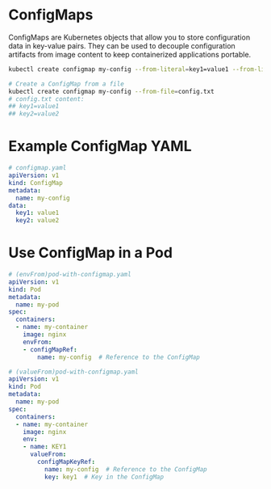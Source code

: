 # ConfigMaps

ConfigMaps are Kubernetes objects that allow you to store configuration data in key-value pairs. They can be used to decouple configuration artifacts from image content to keep containerized applications portable.

```sh
kubectl create configmap my-config --from-literal=key1=value1 --from-literal=key2=value2

# Create a ConfigMap from a file
kubectl create configmap my-config --from-file=config.txt
# config.txt content:
## key1=value1
## key2=value2
```

# Example ConfigMap YAML
```yaml
# configmap.yaml
apiVersion: v1
kind: ConfigMap
metadata:
  name: my-config
data:
  key1: value1
  key2: value2
```

# Use ConfigMap in a Pod

```yaml
# (envFrom)pod-with-configmap.yaml
apiVersion: v1
kind: Pod
metadata:
  name: my-pod
spec:
  containers:
  - name: my-container
    image: nginx
    envFrom:
    - configMapRef:
        name: my-config  # Reference to the ConfigMap

# (valueFrom)pod-with-configmap.yaml
apiVersion: v1
kind: Pod
metadata:
  name: my-pod
spec:
  containers:
  - name: my-container
    image: nginx
    env:
    - name: KEY1
      valueFrom:
        configMapKeyRef:
          name: my-config  # Reference to the ConfigMap
          key: key1  # Key in the ConfigMap
```